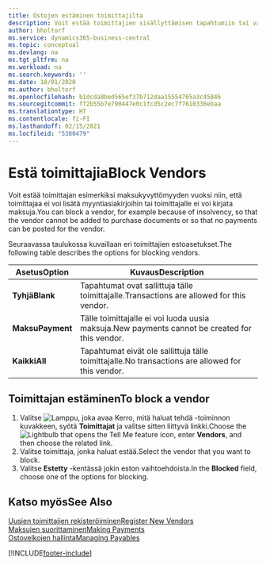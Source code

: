 ```yaml
---
title: Ostojen estäminen toimittajilta
description: Voit estää toimittajien sisällyttämisen tapahtumiin tai vain estää uudet maksut heille.
author: bholtorf
ms.service: dynamics365-business-central
ms.topic: conceptual
ms.devlang: na
ms.tgt_pltfrm: na
ms.workload: na
ms.search.keywords: ''
ms.date: 10/01/2020
ms.author: bholtorf
ms.openlocfilehash: b1dcda8bed565ef37b712daa15554765a3c45846
ms.sourcegitcommit: ff2b55b7e790447e0c1fcd5c2ec7f7610338ebaa
ms.translationtype: HT
ms.contentlocale: fi-FI
ms.lasthandoff: 02/15/2021
ms.locfileid: "5380479"
---
```

# <a name="block-vendors"></a><span data-ttu-id="45a3d-103">Estä toimittajia</span><span class="sxs-lookup"><span data-stu-id="45a3d-103">Block Vendors</span></span>
<span data-ttu-id="45a3d-104">Voit estää toimittajan esimerkiksi maksukyvyttömyyden vuoksi niin, että toimittajaa ei voi lisätä myyntiasiakirjoihin tai toimittajalle ei voi kirjata maksuja.</span><span class="sxs-lookup"><span data-stu-id="45a3d-104">You can block a vendor, for example because of insolvency, so that the vendor cannot be added to purchase documents or so that no payments can be posted for the vendor.</span></span>

<span data-ttu-id="45a3d-105">Seuraavassa taulukossa kuvaillaan eri toimittajien estoasetukset.</span><span class="sxs-lookup"><span data-stu-id="45a3d-105">The following table describes the options for blocking vendors.</span></span>  

|<span data-ttu-id="45a3d-106">Asetus</span><span class="sxs-lookup"><span data-stu-id="45a3d-106">Option</span></span>|<span data-ttu-id="45a3d-107">Kuvaus</span><span class="sxs-lookup"><span data-stu-id="45a3d-107">Description</span></span>|  
|--------------------|------------|  
|<span data-ttu-id="45a3d-108">**Tyhjä**</span><span class="sxs-lookup"><span data-stu-id="45a3d-108">**Blank**</span></span>|<span data-ttu-id="45a3d-109">Tapahtumat ovat sallittuja tälle toimittajalle.</span><span class="sxs-lookup"><span data-stu-id="45a3d-109">Transactions are allowed for this vendor.</span></span>|
|<span data-ttu-id="45a3d-110">**Maksu**</span><span class="sxs-lookup"><span data-stu-id="45a3d-110">**Payment**</span></span>|<span data-ttu-id="45a3d-111">Tälle toimittajalle ei voi luoda uusia maksuja.</span><span class="sxs-lookup"><span data-stu-id="45a3d-111">New payments cannot be created for this vendor.</span></span>|  
|<span data-ttu-id="45a3d-112">**Kaikki**</span><span class="sxs-lookup"><span data-stu-id="45a3d-112">**All**</span></span>|<span data-ttu-id="45a3d-113">Tapahtumat eivät ole sallittuja tälle toimittajalle.</span><span class="sxs-lookup"><span data-stu-id="45a3d-113">No transactions are allowed for this vendor.</span></span>|  

## <a name="to-block-a-vendor"></a><span data-ttu-id="45a3d-114">Toimittajan estäminen</span><span class="sxs-lookup"><span data-stu-id="45a3d-114">To block a vendor</span></span>  
1. <span data-ttu-id="45a3d-115">Valitse ![Lamppu, joka avaa Kerro, mitä haluat tehdä -toiminnon](media/ui-search/search_small.png "Kerro, mitä haluat tehdä") kuvakkeen, syötä **Toimittajat** ja valitse sitten liittyvä linkki.</span><span class="sxs-lookup"><span data-stu-id="45a3d-115">Choose the ![Lightbulb that opens the Tell Me feature](media/ui-search/search_small.png "Tell me what you want to do") icon, enter **Vendors**, and then choose the related link.</span></span>
2. <span data-ttu-id="45a3d-116">Valitse toimittaja, jonka haluat estää.</span><span class="sxs-lookup"><span data-stu-id="45a3d-116">Select the vendor that you want to block.</span></span>
3. <span data-ttu-id="45a3d-117">Valitse **Estetty** -kentässä jokin eston vaihtoehdoista.</span><span class="sxs-lookup"><span data-stu-id="45a3d-117">In the **Blocked** field, choose one of the options for blocking.</span></span>

## <a name="see-also"></a><span data-ttu-id="45a3d-118">Katso myös</span><span class="sxs-lookup"><span data-stu-id="45a3d-118">See Also</span></span>  
[<span data-ttu-id="45a3d-119">Uusien toimittajien rekisteröiminen</span><span class="sxs-lookup"><span data-stu-id="45a3d-119">Register New Vendors</span></span>](purchasing-how-register-new-vendors.md)  
[<span data-ttu-id="45a3d-120">Maksujen suorittaminen</span><span class="sxs-lookup"><span data-stu-id="45a3d-120">Making Payments</span></span>](payables-make-payments.md)  
[<span data-ttu-id="45a3d-121">Ostovelkojen hallinta</span><span class="sxs-lookup"><span data-stu-id="45a3d-121">Managing Payables</span></span>](payables-manage-payables.md)


[!INCLUDE[footer-include](includes/footer-banner.md)]